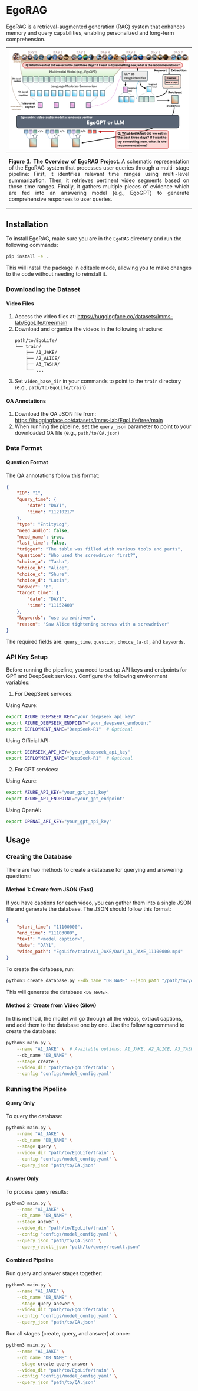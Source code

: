 # EgoRAG

EgoRAG is a retrieval-augmented generation (RAG) system that enhances memory and query capabilities, enabling personalized and long-term comprehension.

| ![teaser.png](../assets/egorag.png) |
|:---|
| <p align="justify"><b>Figure 1. The Overview of EgoRAG Project.</b> A schematic representation of the EgoRAG system that processes user queries through a multi-stage pipeline: First, it identifies relevant time ranges using multi-level summarization. Then, it retrieves pertinent video segments based on those time ranges. Finally, it gathers multiple pieces of evidence which are fed into an answering model (e.g., EgoGPT) to generate comprehensive responses to user queries.
</p>

## Installation

To install EgoRAG, make sure you are in the `EgoRAG` directory and run the following commands:

```bash
pip install -e .
```

This will install the package in editable mode, allowing you to make changes to the code without needing to reinstall it.


### Downloading the Dataset

#### Video Files
1. Access the video files at: https://huggingface.co/datasets/lmms-lab/EgoLife/tree/main
2. Download and organize the videos in the following structure:
   ```
   path/to/EgoLife/
   └── train/
       ├── A1_JAKE/
       ├── A2_ALICE/
       ├── A3_TASHA/
       └── ...
   ```
3. Set `video_base_dir` in your commands to point to the `train` directory (e.g., `path/to/EgoLife/train`)

#### QA Annotations
1. Download the QA JSON file from: https://huggingface.co/datasets/lmms-lab/EgoLife/tree/main
2. When running the pipeline, set the `query_json` parameter to point to your downloaded QA file (e.g., `path/to/QA.json`)

### Data Format

#### Question Format
The QA annotations follow this format:
```json
{
    "ID": "1",
    "query_time": {
        "date": "DAY1",
        "time": "11210217"
    },
    "type": "EntityLog",
    "need_audio": false,
    "need_name": true,
    "last_time": false,
    "trigger": "The table was filled with various tools and parts",
    "question": "Who used the screwdriver first?",
    "choice_a": "Tasha",
    "choice_b": "Alice",
    "choice_c": "Shure",
    "choice_d": "Lucia",
    "answer": "B",
    "target_time": {
        "date": "DAY1",
        "time": "11152408"
    },
    "keywords": "use screwdriver",
    "reason": "Saw Alice tightening screws with a screwdriver"
}
```

The required fields are: `query_time`, `question`, `choice_[a-d]`, and `keywords`.

### API Key Setup

Before running the pipeline, you need to set up API keys and endpoints for GPT and DeepSeek services. Configure the following environment variables:

1. For DeepSeek services:

Using Azure:
```bash
export AZURE_DEEPSEEK_KEY="your_deepseek_api_key"
export AZURE_DEEPSEEK_ENDPOINT="your_deepseek_endpoint"
export DEPLOYMENT_NAME="DeepSeek-R1"  # Optional
```

Using Official API:
```bash
export DEEPSEEK_API_KEY="your_deepseek_api_key"
export DEPLOYMENT_NAME="DeepSeek-R1"  # Optional
```

2. For GPT services:

Using Azure:
```bash
export AZURE_API_KEY="your_gpt_api_key"
export AZURE_API_ENDPOINT="your_gpt_endpoint"
```

Using OpenAI:
```bash
export OPENAI_API_KEY="your_gpt_api_key"
```

## Usage

### Creating the Database

There are two methods to create a database for querying and answering questions:

#### Method 1: Create from JSON (Fast)

If you have captions for each video, you can gather them into a single JSON file and generate the database. The JSON should follow this format:

```json
{
    "start_time": "11100000",
    "end_time": "11103000",
    "text": "<model caption>",
    "date": "DAY1",
    "video_path": "EgoLife/train/A1_JAKE/DAY1_A1_JAKE_11100000.mp4"
}
```

To create the database, run:

```bash
python3 create_database.py --db_name "DB_NAME" --json_path "/path/to/your/database.json"
```

This will generate the database `<DB_NAME>`.

#### Method 2: Create from Video (Slow)

In this method, the model will go through all the videos, extract captions, and add them to the database one by one. Use the following command to create the database:

```bash
python3 main.py \
    --name "A1_JAKE" \  # Available options: A1_JAKE, A2_ALICE, A3_TASHA, etc.
    --db_name "DB_NAME" \
    --stage create \
    --video_dir "path/to/EgoLife/train" \
    --config "configs/model_config.yaml"
```

### Running the Pipeline

#### Query Only
To query the database:
```bash
python3 main.py \
    --name "A1_JAKE" \
    --db_name "DB_NAME" \
    --stage query \
    --video_dir "path/to/EgoLife/train" \
    --config "configs/model_config.yaml" \
    --query_json "path/to/QA.json"
```

#### Answer Only
To process query results:
```bash
python3 main.py \
    --name "A1_JAKE" \
    --db_name "DB_NAME" \
    --stage answer \
    --video_dir "path/to/EgoLife/train" \
    --config "configs/model_config.yaml" \
    --query_json "path/to/QA.json" \
    --query_result_json "path/to/query/result.json"
```

#### Combined Pipeline
Run query and answer stages together:
```bash
python3 main.py \
    --name "A1_JAKE" \
    --db_name "DB_NAME" \
    --stage query answer \
    --video_dir "path/to/EgoLife/train" \
    --config "configs/model_config.yaml" \
    --query_json "path/to/QA.json"
```

Run all stages (create, query, and answer) at once:
```bash
python3 main.py \
    --name "A1_JAKE" \
    --db_name "DB_NAME" \
    --stage create query answer \
    --video_dir "path/to/EgoLife/train" \
    --config "configs/model_config.yaml" \
    --query_json "path/to/QA.json"
```


